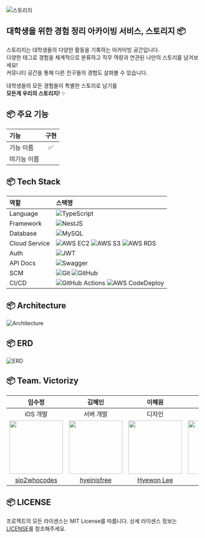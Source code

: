 ![스토리지](https://user-images.githubusercontent.com/41771874/143672982-cec94676-e139-4ee7-b8a3-283a55e78e0c.png)

## 대학생을 위한 경험 정리 아카이빙 서비스, 스토리지 📦
스토리지는 대학생들의 다양한 활동을 기록하는 아카이빙 공간입니다.    
다양한 태그로 경험을 체계적으로 분류하고 직무 역량과 연관된 나만의 스토리를 남겨보세요!   
커뮤니티 공간을 통해 다른 친구들의 경험도 살펴볼 수 있습니다.

대학생들의 모든 경험들이 특별한 스토리로 남기를   
**모든게 우리의 스토리지!** ✨

## 📦 주요 기능
| 기능 | 구현 |   
| :- | :-: |   
| 기능 이름 | ✅ |
| 미기능 이름 |  |

## 📦 Tech Stack
| 역할 | 스택명 |   
| :- | :- |   
| Language | ![TypeScript](https://img.shields.io/badge/typescript-3178C6?style=for-the-badge&logo=typescript&logoColor=white) |
| Framework | ![NestJS](https://img.shields.io/badge/nestjs-E0234E?style=for-the-badge&logo=NestJS&logoColor=white) |
| Database | ![MySQL](https://img.shields.io/badge/mysql-4479A1?style=for-the-badge&logo=MySQL&logoColor=white) |
| Cloud Service | ![AWS EC2](https://img.shields.io/badge/AWS%20EC2-f58d42?style=for-the-badge&logo=amazon%20AWS&logoColor=white) ![AWS S3](https://img.shields.io/badge/AWS%20S3-f56f42?style=for-the-badge&logo=amazon%20AWS&logoColor=white) ![AWS RDS](https://img.shields.io/badge/AWS%20RDS-3178C6?style=for-the-badge&logo=amazon%20AWS&logoColor=white) |
| Auth | ![JWT](https://img.shields.io/badge/JWT-black?style=for-the-badge&logo=JSON%20web%20tokens&logoColor=white) |
| API Docs | ![Swagger](https://img.shields.io/badge/Swagger-85EA2D?style=for-the-badge&logo=Swagger&logoColor=white) |
| SCM | ![Git](https://img.shields.io/badge/Git-F05032?style=for-the-badge&logo=Git&logoColor=white) ![GitHub](https://img.shields.io/badge/GitHub-181717?style=for-the-badge&logo=GitHub&logoColor=white) |
| CI/CD | ![GitHub Actions](https://img.shields.io/badge/GitHub%20Actions-2088FF?style=for-the-badge&logo=GitHubActions&logoColor=white) ![AWS CodeDeploy](https://img.shields.io/badge/AWS%20CodeDeploy-569A31?style=for-the-badge&logo=amazon%20AWS&logoColor=white) |

## 📦 Architecture
![Architecture](https://user-images.githubusercontent.com/46434694/143673505-2d773d03-bcf5-4f42-aa67-f17ecb43a8c4.png)

## 📦 ERD
![ERD](https://user-images.githubusercontent.com/46434694/143673552-152e4811-4e7a-419e-8150-e29652526b7d.png)

## 📦 Team. Victorizy
| 임수정 | 김혜인 | 이혜원 | 이유진 |
| :-: | :-: | :-: | :-: |
| iOS 개발 | 서버 개발 | 디자인 | 기획 · 마케팅 |
| <img src="https://user-images.githubusercontent.com/41771874/143672945-9d667451-560b-41a1-a9b2-3a4a7bed94b9.png" width = 140> | <img src="https://user-images.githubusercontent.com/41771874/143672941-62eb1018-1004-47a9-94ab-85c7481bc9bb.png" width = 140> | <img src="https://user-images.githubusercontent.com/41771874/143672792-04a43f41-37ef-4396-a1ff-454ffd68e078.png" width = 140> | <img src="https://user-images.githubusercontent.com/41771874/143672787-3b929bf5-e5a4-400c-b37f-9e14439f7839.png" width = 140> |
| [sio2whocodes](https://github.com/sio2whocodes) | [hyeinisfree](https://github.com/hyeinisfree) | [Hyewon Lee](https://www.behance.net/hyewonlee_works) | [yujinlee]() |


## 📦 LICENSE
프로젝트의 모든 라이센스는 MIT License를 따릅니다. 상세 라이센스 정보는 [LICENSE](https://github.com/Storeasy/Storeasy-server/blob/develop/LICENSE.md)를 참조해주세요.
